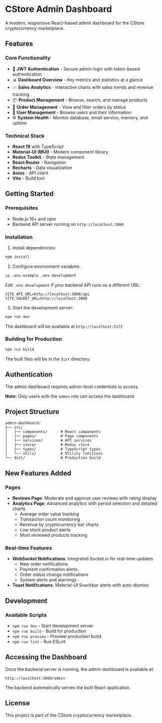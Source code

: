 # CStore Admin Dashboard

A modern, responsive React-based admin dashboard for the CStore cryptocurrency marketplace.

## Features

### Core Functionality
- 🔐 **JWT Authentication** - Secure admin login with token-based authentication
- 📊 **Dashboard Overview** - Key metrics and statistics at a glance
- 📈 **Sales Analytics** - Interactive charts with sales trends and revenue tracking
- 📦 **Product Management** - Browse, search, and manage products
- 🛒 **Order Management** - View and filter orders by status
- 👥 **User Management** - Browse users and their information
- ⚙️ **System Health** - Monitor database, email service, memory, and uptime

### Technical Stack
- **React 19** with TypeScript
- **Material-UI (MUI)** - Modern component library
- **Redux Toolkit** - State management
- **React Router** - Navigation
- **Recharts** - Data visualization
- **Axios** - API client
- **Vite** - Build tool

## Getting Started

### Prerequisites
- Node.js 16+ and npm
- Backend API server running on `http://localhost:3000`

### Installation

1. Install dependencies:
```bash
npm install
```

2. Configure environment variables:
```bash
cp .env.example .env.development
```

Edit `.env.development` if your backend API runs on a different URL:
```
VITE_API_URL=http://localhost:3000/api
VITE_SOCKET_URL=http://localhost:3000
```

3. Start the development server:
```bash
npm run dev
```

The dashboard will be available at `http://localhost:5173`

### Building for Production

```bash
npm run build
```

The built files will be in the `dist` directory.

## Authentication

The admin dashboard requires admin-level credentials to access. 

**Note:** Only users with the `admin` role can access the dashboard.

## Project Structure

```
admin-dashboard/
├── src/
│   ├── components/      # React components
│   ├── pages/           # Page components
│   ├── services/        # API services
│   ├── store/           # Redux store
│   ├── types/           # TypeScript types
│   └── utils/           # Utility functions
└── dist/                # Production build
```

## New Features Added

### Pages
- **Reviews Page**: Moderate and approve user reviews with rating display
- **Analytics Page**: Advanced analytics with period selection and detailed charts
  - Average order value tracking
  - Transaction count monitoring
  - Revenue by cryptocurrency bar charts
  - Low stock product alerts
  - Most reviewed products tracking

### Real-time Features
- **WebSocket Notifications**: Integrated Socket.io for real-time updates
  - New order notifications
  - Payment confirmation alerts
  - Order status change notifications
  - System alerts and warnings
- **Toast Notifications**: Material-UI Snackbar alerts with auto-dismiss

## Development

### Available Scripts

- `npm run dev` - Start development server
- `npm run build` - Build for production
- `npm run preview` - Preview production build
- `npm run lint` - Run ESLint

## Accessing the Dashboard

Once the backend server is running, the admin dashboard is available at:
```
http://localhost:3000/admin
```

The backend automatically serves the built React application.

## License

This project is part of the CStore cryptocurrency marketplace.

